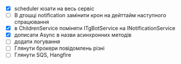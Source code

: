 - [x] scheduler юзати на весь сервіс
- [ ] В дтошці notification замінити крон на дейттайм наступного спрацювання
- [x] в ChildrenService поміняти ITgBotService на INotificationService
- [x] дописати Async в назви асинхронних методів
- [ ] додати логування
- [ ] Глянути брокери повідомлень різні
- [ ] Глянути SQS, Hangfire